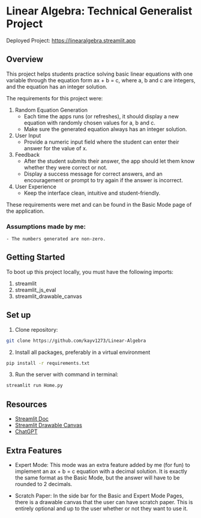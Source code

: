 # Linear Algebra: Technical Generalist Project

Deployed Project: https://linearalgebra.streamlit.app

## Overview

This project helps students practice solving basic linear equations with one variable through the equation form ax + b = c, where a, b and c are integers, and the equation has an integer solution.

The requirements for this project were:

1. Random Equation Generation
   - Each time the apps runs (or refreshes), it should display a new equation with randomly chosen values for a, b and c.
   - Make sure the generated equation always has an integer solution.
2. User Input
   - Provide a numeric input field where the student can enter their answer for the value of x.
3. Feedback
   - After the student submits their answer, the app should let them know whether they were correct or not.
   - Display a success message for correct answers, and an encouragement or prompt to try again if the answer is incorrect.
4. User Experience
   - Keep the interface clean, intuitive and student-friendly.

These requirements were met and can be found in the Basic Mode page of the application.

### Assumptions made by me:

    - The numbers generated are non-zero.

## Getting Started

To boot up this project locally, you must have the following imports:

1. streamlit
2. streamlit_js_eval
3. streamlit_drawable_canvas

## Set up

1. Clone repository:

```sh
git clone https://github.com/kayv1273/Linear-Algebra
```

2. Install all packages, preferably in a virtual environment

```sh
pip install -r requirements.txt
```

3. Run the server with command in terminal:

```sh
streamlit run Home.py
```

## Resources

- [Streamlit Doc](https://docs.streamlit.io)
- [Streamlit Drawable Canvas](https://github.com/andfanilo/streamlit-drawable-canvas)
- [ChatGPT](https://chatgpt.com)

## Extra Features

- Expert Mode: This mode was an extra feature added by me (for fun) to implement an ax + b = c equation with a decimal solution. It is exactly the same format as the Basic Mode, but the answer will have to be rounded to 2 decimals.

- Scratch Paper: In the side bar for the Basic and Expert Mode Pages, there is a drawable canvas that the user can have scratch paper. This is entirely optional and up to the user whether or not they want to use it.

